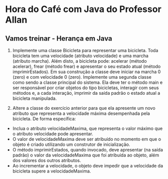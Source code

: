 # Hora do Café com Java do Professor Allan
## Vamos treinar - Herança em Java

1. Implemente uma classe Bicicleta para representar uma bicicleta. Toda bicicleta tem uma velocidade (atributo velocidade) e uma marcha (atributo marcha). Além disto, a bicicleta pode: acelerar (método acelerar), frear (método frear) e apresentar o seu estado atual (método imprimirEstados). Em sua construção a classe deve iniciar na marcha 0 (zero) e com velocidade 0 (zero). Implemente uma segunda classe como sendo a classe principal do sistema. Ela deve ter o método main e ser responsável por criar objetos do tipo bicicletas, interagir com seus métodos e, a cada interação, imprimir da saída padrão o estado atual a bicicleta manipulada.

1. Altere a classe do exercício anterior para que ela apresente um novo atributo que representa a velocidade máxima desempenhada pela bicicleta. De forma específica:
- Inclua o atributo velocidadeMaxima, que representa o valor máximo que o atributo velocidade pode apresentar.
- O valor de velocidadeMaxima deve ser atribuído no momento em que o objeto é criado utilizando um construtor de inicialização.
- O método imprimirEstados, quando invocado, deve apresentar (na saída padrão) o valor da velocidadeMaxima que foi atribuída ao objeto, além dos valores dos outros atributos.
- Ao incrementar a velocidade, o objeto deve impedir que a velocidade da bicicleta supere a velocidadeMaxima.
